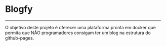 # Blogfy

-------

O objetivo deste projeto é oferecer uma plataforma pronta em docker que permita que NÃO programadores consigam ter um blog na estrutura do github-pages.
